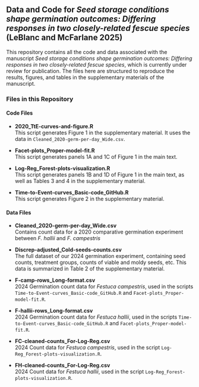 ## Data and Code for _Seed storage conditions shape germination outcomes: Differing responses in two closely-related fescue species_ (LeBlanc and McFarlane 2025)

This repository contains all the code and data associated with the manuscript _Seed storage conditions shape germination outcomes: Differing responses in two closely-related fescue species_, which is currently under review for publication. The files here are structured to reproduce the results, figures, and tables in the supplementary materials of the manuscript.

### Files in this Repository

#### Code Files

- **2020_TtE-curves-and-figure.R**  
  This script generates Figure 1 in the supplementary material. It uses the data in `Cleaned_2020-germ-per-day_Wide.csv`.

- **Facet-plots_Proper-model-fit.R**  
  This script generates panels 1A and 1C of Figure 1 in the main text.

- **Log-Reg_Forest-plots-visualization.R**  
  This script generates panels 1B and 1D of Figure 1 in the main text, as well as Tables 3 and 4 in the supplementary material.

- **Time-to-Event-curves_Basic-code_GitHub.R**  
  This script generates Figure 2 in the supplementary material.

#### Data Files

- **Cleaned_2020-germ-per-day_Wide.csv**  
  Contains count data for a 2020 comparative germination experiment between _F. hallii_ and _F. campestris_

- **Discrep-adjusted_Cold-seeds-counts.csv**  
  The full dataset of our 2024 germination experiment, containing seed counts, treatment groups, counts of viable and moldy seeds, etc. This data is summarized in Table 2 of the supplementary material.

- **F-camp-rows_Long-format.csv**  
  2024 Germination count data for *Festuca campestris*, used in the scripts `Time-to-Event-curves_Basic-code_GitHub.R` and `Facet-plots_Proper-model-fit.R`.

- **F-hallii-rows_Long-format.csv**  
  2024 Germination count data for *Festuca hallii*, used in the scripts `Time-to-Event-curves_Basic-code_GitHub.R` and `Facet-plots_Proper-model-fit.R`.

- **FC-cleaned-counts_For-Log-Reg.csv**  
  2024 Count data for *Festuca campestris*, used in the script `Log-Reg_Forest-plots-visualization.R`.

- **FH-cleaned-counts_For-Log-Reg.csv**  
  2024 Count data for *Festuca hallii*, used in the script `Log-Reg_Forest-plots-visualization.R`.

